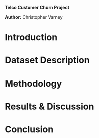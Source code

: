 **Telco Customer Churn Project**

**Author:** Christopher Varney

# Introduction

# Dataset Description

# Methodology

# Results & Discussion

# Conclusion
